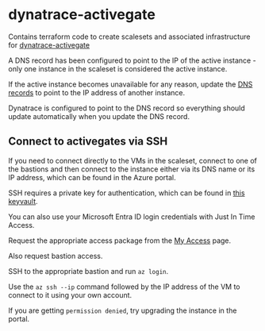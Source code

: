 # dynatrace-activegate 

Contains terraform code to create scalesets and associated infrastructure for [dynatrace-activegate](https://docs.dynatrace.com/docs/setup-and-configuration/dynatrace-activegate)

A DNS record has been configured to point to the IP of the active instance - only one instance in the scaleset is considered the active instance.

If the active instance becomes unavailable for any reason, update the [DNS records](https://github.com/hmcts/azure-private-dns/commit/0a57c906b1dd96fadc53c5e964d79f6c270bb237) to point to the IP address of another instance.

Dynatrace is configured to point to the DNS record so everything should update automatically when you update the DNS record.

## Connect to activegates via SSH

If you need to connect directly to the VMs in the scaleset, connect to one of the bastions and then connect to the instance either via its DNS name or its IP address, which can be found in the Azure portal.

SSH requires a private key for authentication, which can be found in [this keyvault](https://github.com/hmcts/dynatrace-activegate/blob/8db16ee4baac8fcdfd7995417be494ad838c4e98/components/activegate/vm.tf#L27).

You can also use your Microsoft Entra ID login credentials with Just In Time Access.

Request the appropriate access package from the [My Access](https://myaccess.microsoft.com/@CJSCommonPlatform.onmicrosoft.com#/access-packages) page.

Also request bastion access.

SSH to the appropriate bastion and run `az login`.

Use the `az ssh --ip` command followed by the IP address of the VM to connect to it using your own account.

If you are getting `permission denied`, try upgrading the instance in the portal.
